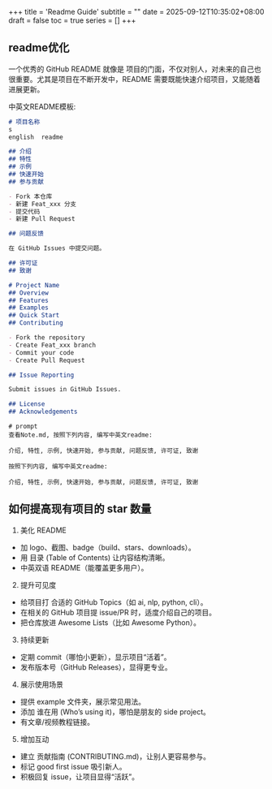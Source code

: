 +++
title = 'Readme Guide'
subtitle = ""
date = 2025-09-12T10:35:02+08:00
draft = false
toc = true
series = []
+++

## readme优化

一个优秀的 GitHub README 就像是 项目的门面，不仅对别人，对未来的自己也很重要。尤其是项目在不断开发中，README 需要既能快速介绍项目，又能随着进展更新。

中英文README模板:

```markdown
# 项目名称
s
english  readme

## 介绍
## 特性
## 示例
## 快速开始
## 参与贡献

- Fork 本仓库
- 新建 Feat_xxx 分支
- 提交代码
- 新建 Pull Request

## 问题反馈

在 GitHub Issues 中提交问题。

## 许可证
## 致谢
```

```markdown
# Project Name
## Overview
## Features
## Examples
## Quick Start
## Contributing

- Fork the repository
- Create Feat_xxx branch
- Commit your code
- Create Pull Request

## Issue Reporting

Submit issues in GitHub Issues.

## License
## Acknowledgements
```



```
# prompt
查看Note.md, 按照下列内容, 编写中英文readme:

介绍, 特性, 示例, 快速开始, 参与贡献, 问题反馈, 许可证, 致谢

按照下列内容, 编写中英文readme:

介绍, 特性, 示例, 快速开始, 参与贡献, 问题反馈, 许可证, 致谢
```



## 如何提高现有项目的 star 数量

1. 美化 README

- 加 logo、截图、badge（build、stars、downloads）。
- 用 目录 (Table of Contents) 让内容结构清晰。
- 中英双语 README（能覆盖更多用户）。

2. 提升可见度

- 给项目打 合适的 GitHub Topics（如 ai, nlp, python, cli）。
- 在相关的 GitHub 项目提 issue/PR 时，适度介绍自己的项目。
- 把仓库放进 Awesome Lists（比如 Awesome Python）。

3. 持续更新

- 定期 commit（哪怕小更新），显示项目“活着”。
- 发布版本号（GitHub Releases），显得更专业。

4. 展示使用场景

- 提供 example 文件夹，展示常见用法。
- 添加 谁在用 (Who’s using it)，哪怕是朋友的 side project。
- 有文章/视频教程链接。


5. 增加互动

- 建立 贡献指南 (CONTRIBUTING.md)，让别人更容易参与。
- 标记 good first issue 吸引新人。
- 积极回复 issue，让项目显得“活跃”。
